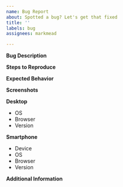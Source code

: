 ```yaml
---
name: Bug Report
about: Spotted a bug? Let's get that fixed
title: ''
labels: bug
assignees: markmead

---
```


**Bug Description**

**Steps to Reproduce**

**Expected Behavior**

**Screenshots**

**Desktop**
 - OS
 - Browser
 - Version

**Smartphone**
 - Device
 - OS
 - Browser
 - Version

**Additional Information**
